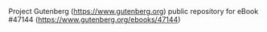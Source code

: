 Project Gutenberg (https://www.gutenberg.org) public repository for eBook #47144 (https://www.gutenberg.org/ebooks/47144)
